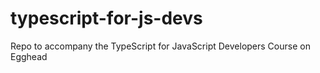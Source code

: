 # typescript-for-js-devs
Repo to accompany the TypeScript for JavaScript Developers Course on Egghead
